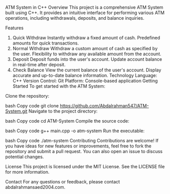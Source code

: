 ATM System in C++
Overview
This project is a comprehensive ATM System built using C++. It provides an intuitive interface for performing various ATM operations, including withdrawals, deposits, and balance inquiries.

Features
1. Quick Withdraw
Instantly withdraw a fixed amount of cash.
Predefined amounts for quick transactions.
2. Normal Withdraw
Withdraw a custom amount of cash as specified by the user.
Flexibility to withdraw any available amount from the account.
3. Deposit
Deposit funds into the user's account.
Update account balance in real-time after deposit.
4. Check Balance
View the current balance of the user's account.
Display accurate and up-to-date balance information.
Technology
Language: C++
Version Control: Git
Platform: Console-based application
Getting Started
To get started with the ATM System:

Clone the repository:

bash
Copy code
git clone https://github.com/Abdalrahman547/ATM-System.git
Navigate to the project directory:

bash
Copy code
cd ATM-System
Compile the source code:

bash
Copy code
g++ main.cpp -o atm-system
Run the executable:

bash
Copy code
./atm-system
Contributing
Contributions are welcome! If you have ideas for new features or improvements, feel free to fork the repository and submit a pull request. You can also open an issue to discuss potential changes.

License
This project is licensed under the MIT License. See the LICENSE file for more information.

Contact
For any questions or feedback, please contact abdalrahmansaed2004.com.

